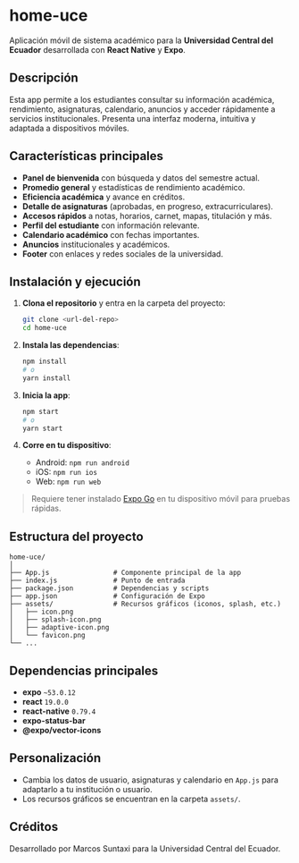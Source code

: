 # home-uce

Aplicación móvil de sistema académico para la **Universidad Central del Ecuador** desarrollada con **React Native** y **Expo**.

## Descripción

Esta app permite a los estudiantes consultar su información académica, rendimiento, asignaturas, calendario, anuncios y acceder rápidamente a servicios institucionales. Presenta una interfaz moderna, intuitiva y adaptada a dispositivos móviles.

## Características principales

- **Panel de bienvenida** con búsqueda y datos del semestre actual.
- **Promedio general** y estadísticas de rendimiento académico.
- **Eficiencia académica** y avance en créditos.
- **Detalle de asignaturas** (aprobadas, en progreso, extracurriculares).
- **Accesos rápidos** a notas, horarios, carnet, mapas, titulación y más.
- **Perfil del estudiante** con información relevante.
- **Calendario académico** con fechas importantes.
- **Anuncios** institucionales y académicos.
- **Footer** con enlaces y redes sociales de la universidad.

## Instalación y ejecución

1. **Clona el repositorio** y entra en la carpeta del proyecto:
   ```bash
   git clone <url-del-repo>
   cd home-uce
   ```

2. **Instala las dependencias**:
   ```bash
   npm install
   # o
   yarn install
   ```

3. **Inicia la app**:
   ```bash
   npm start
   # o
   yarn start
   ```

4. **Corre en tu dispositivo**:
   - Android: `npm run android`
   - iOS: `npm run ios`
   - Web: `npm run web`

> Requiere tener instalado [Expo Go](https://expo.dev/client) en tu dispositivo móvil para pruebas rápidas.

## Estructura del proyecto

```
home-uce/
│
├── App.js                # Componente principal de la app
├── index.js              # Punto de entrada
├── package.json          # Dependencias y scripts
├── app.json              # Configuración de Expo
├── assets/               # Recursos gráficos (iconos, splash, etc.)
│   ├── icon.png
│   ├── splash-icon.png
│   ├── adaptive-icon.png
│   └── favicon.png
└── ...
```

## Dependencias principales

- **expo** `~53.0.12`
- **react** `19.0.0`
- **react-native** `0.79.4`
- **expo-status-bar**
- **@expo/vector-icons**

## Personalización

- Cambia los datos de usuario, asignaturas y calendario en `App.js` para adaptarlo a tu institución o usuario.
- Los recursos gráficos se encuentran en la carpeta `assets/`.

## Créditos

Desarrollado por Marcos Suntaxi para la Universidad Central del Ecuador. 
